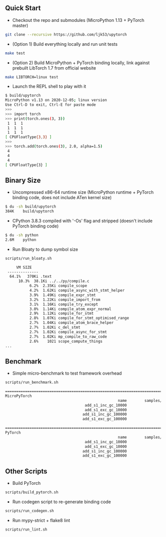 
## Quick Start

* Checkout the repo and submodules (MicroPython 1.13 + PyTorch master)
```bash
git clone --recursive https://github.com/ljk53/upytorch
```

* (Option 1) Build everything locally and run unit tests
```bash
make test
```

* (Option 2) Build MicroPython + PyTorch binding locally, link against prebuilt LibTorch 1.7 from official website
```bash
make LIBTORCH=linux test
```

* Launch the REPL shell to play with it
```bash
$ build/upytorch                        
MicroPython v1.13 on 2020-12-05; linux version
Use Ctrl-D to exit, Ctrl-E for paste mode
>>>
>>> import torch
>>> print(torch.ones(3, 3))
 1  1  1
 1  1  1
 1  1  1
[ CPUFloatType{3,3} ]
>>>
>>> torch.add(torch.ones(3), 2.0, alpha=1.5)     
 4
 4
 4
[ CPUFloatType{3} ]
```

## Binary Size

* Uncompressed x86-64 runtime size (MicroPython runtime + PyTorch binding code, does not include ATen kernel size)
```bash
$ du -sh build/upytorch
384K    build/upytorch
```

* CPython 3.8.3 compiled with '-Os' flag and stripped (doesn't include PyTorch binding code)
```bash
$ du -sh python        
2.6M    python
```

* Run Bloaty to dump symbol size
```bash
scripts/run_bloaty.sh

     VM SIZE                                                                                        FILE SIZE 
 --------------                                                                                  --------------
  64.1%   370Ki .text                                                                              370Ki  63.8%
      10.3%  38.1Ki ../../py/compile.c                                                                38.1Ki  10.3%
           6.2%  2.35Ki compile_scope                                                                     2.35Ki   6.2% 
           4.2%  1.62Ki compile_async_with_stmt_helper                                                    1.62Ki   4.2% 
           3.9%  1.49Ki compile_expr_stmt                                                                 1.49Ki   3.9% 
           3.2%  1.22Ki compile_import_from                                                               1.22Ki   3.2% 
           3.1%  1.16Ki compile_try_except                                                                1.16Ki   3.1% 
           3.0%  1.14Ki compile_atom_expr_normal                                                          1.14Ki   3.0% 
           2.9%  1.12Ki compile_for_stmt                                                                  1.12Ki   2.9% 
           2.8%  1.07Ki compile_for_stmt_optimised_range                                                  1.07Ki   2.8% 
           2.7%  1.04Ki compile_atom_brace_helper                                                         1.04Ki   2.7% 
           2.7%  1.02Ki c_del_stmt                                                                        1.02Ki   2.7% 
           2.7%  1.02Ki compile_async_for_stmt                                                            1.02Ki   2.7% 
           2.7%  1.02Ki mp_compile_to_raw_code                                                            1.02Ki   2.7% 
           2.6%    1021 scope_compute_things                                                                1021   2.6% 
...
```

## Benchmark

* Simple micro-benchmark to test framework overhead
```bash
scripts/run_benchmark.sh

====================================================================================================================================================================================
MicroPyTorch
                                                   name        samples/sec (avg)                 ns (avg)                 ns (min)                    stdev
                                    add_s1_inc_gc_10000                422684.22                  2365.83                  2025.60                   296.77
                                    add_s1_exc_gc_10000                464252.08                  2154.00                  1988.91                   132.08
                                   add_s1_inc_gc_100000                323406.94                  3092.08                  2383.19                   604.91
                                   add_s1_exc_gc_100000                268401.84                  3725.76                  3460.15                   140.72

====================================================================================================================================================================================
PyTorch
                                                   name        samples/sec (avg)                 ns (avg)                 ns (min)                    stdev
                                    add_s1_inc_gc_10000                259875.13                  3848.00                  3458.50                   573.41
                                    add_s1_exc_gc_10000                364261.53                  2745.28                  2642.56                    48.07
                                   add_s1_inc_gc_100000                352369.69                  2837.93                  2721.66                    58.11
                                   add_s1_exc_gc_100000                371243.58                  2693.65                  2609.72                    53.12
```

## Other Scripts

* Build PyTorch
```bash
scripts/build_pytorch.sh
```

* Run codegen script to re-generate binding code
```bash
scripts/run_codegen.sh
```

* Run mypy-strict + flake8 lint
```bash
scripts/run_lint.sh
```
